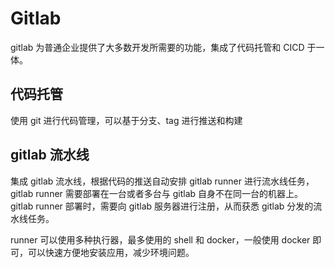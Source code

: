 # Gitlab
gitlab 为普通企业提供了大多数开发所需要的功能，集成了代码托管和 CICD 于一体。

## 代码托管
使用 git 进行代码管理，可以基于分支、tag 进行推送和构建

## gitlab 流水线
集成 gitlab 流水线，根据代码的推送自动安排 gitlab runner 进行流水线任务，gitlab runner 需要部署在一台或者多台与 gitlab 自身不在同一台的机器上。gitlab runner 部署时，需要向 gitlab 服务器进行注册，从而获悉 gitlab 分发的流水线任务。

runner 可以使用多种执行器，最多使用的 shell 和 docker，一般使用 docker 即可，可以快速方便地安装应用，减少环境问题。

